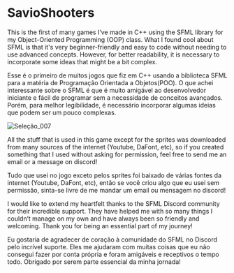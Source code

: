 # SavioShooters
This is the first of many games I’ve made in C++ using the SFML library for my Object-Oriented Programming (OOP) class. What I found cool about SFML is that it's very beginner-friendly and easy to code without needing to use advanced concepts. However, for better readability, it is necessary to incorporate some ideas that might be a bit complex.

Esse é o primeiro de muitos jogos que fiz em C++ usando a biblioteca SFML para a matéria de Programação Orientada a Objetos(POO). O que achei interessante sobre o SFML é que é muito amigável ao desenvolvedor iniciante e fácil de programar sem a necessidade de conceitos avançados. Porém, para melhor legibilidade, é necessário incorporar algumas ideias que podem ser um pouco complexas.

![Seleção_007](https://github.com/user-attachments/assets/5bc47ef6-8a57-46ab-9774-d2632e4dd823)

All the stuff that is used in this game except for the sprites was downloaded from many sources of the internet (Youtube, DaFont, etc), so if you created something that I used without asking for permission, feel free to send me an email or a message on discord!

Tudo que usei no jogo exceto pelos sprites foi baixado de várias fontes da internet (Youtube, DaFont, etc), então se você criou algo que eu usei sem permissão, sinta-se livre de me mandar um email ou mensagem no discord!

I would like to extend my heartfelt thanks to the SFML Discord community for their incredible support. They have helped me with so many things I couldn’t manage on my own and have always been so friendly and welcoming. Thank you for being an essential part of my journey!

Eu gostaria de agradecer de coração à comunidade do SFML no Discord pelo incrível suporte. Eles me ajudaram com muitas coisas que eu não consegui fazer por conta própria e foram amigáveis e receptivos o tempo todo. Obrigado por serem parte essencial da minha jornada!
